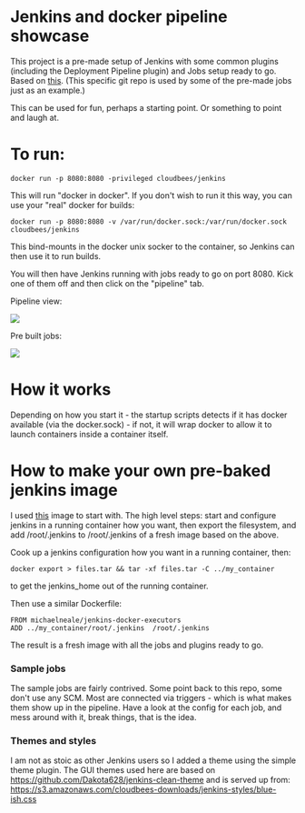 # Jenkins and docker pipeline showcase

This project is a pre-made setup of Jenkins with some common plugins (including the Deployment Pipeline plugin) and Jobs setup ready to go. Based on <a href="https://github.com/cloudbees/jenkins-docker-executors">this</a>.
(This specific git repo is used by some of the pre-made jobs just as an example.)

This can be used for fun, perhaps a starting point. Or something to point and laugh at.


# To run:

    docker run -p 8080:8080 -privileged cloudbees/jenkins

This will run "docker in docker". If you don't wish to run it this way, you can use your "real" docker for builds:

    docker run -p 8080:8080 -v /var/run/docker.sock:/var/run/docker.sock cloudbees/jenkins

This bind-mounts in the docker unix socker to the container, so Jenkins can then use it to run builds.


You will then have Jenkins running with jobs ready to go on port 8080. Kick one of them off and then click on the "pipeline" tab.

Pipeline view: 

<img src="https://raw.githubusercontent.com/michaelneale/docker-pipeline-demo/master/pipeline_view.png"/>

Pre built jobs: 

<img src="https://raw.githubusercontent.com/michaelneale/docker-pipeline-demo/master/jenkins_docker.png"/>


# How it works

Depending on how you start it - the startup scripts detects if it has docker available (via the docker.sock) - if not,
it will wrap docker to allow it to launch containers inside a container itself.

# How to make your own pre-baked jenkins image

I used <a href="https://index.docker.io/u/michaelneale/jenkins-docker-executors/">this</a> image to start with.
The high level steps: start and configure jenkins in a running container how you want,
then export the filesystem, and add /root/.jenkins to /root/.jenkins of a fresh image based on the above.

Cook up a jenkins configuration how you want in a running container, then:

    docker export > files.tar && tar -xf files.tar -C ../my_container

to get the jenkins_home out of the running container.

Then use a similar Dockerfile:

    FROM michaelneale/jenkins-docker-executors
    ADD ../my_container/root/.jenkins  /root/.jenkins

The result is a fresh image with all the jobs and plugins ready to go.



### Sample jobs
The sample jobs are fairly contrived. Some point back to this repo, some don't use any SCM.
Most are connected via triggers - which is what makes them show up in the pipeline.
Have a look at the config for each job, and mess around with it, break things, that is the idea.



### Themes and styles

I am not as stoic as other Jenkins users so I added a theme using the simple theme plugin.
The GUI themes used  here are based on https://github.com/Dakota628/jenkins-clean-theme
and is served up from:
https://s3.amazonaws.com/cloudbees-downloads/jenkins-styles/blue-ish.css
